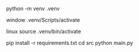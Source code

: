 python -m venv .venv

window
.venv/Scripts/activate

linux
source .venv/bin/activate

pip install -r requirements.txt
cd src
python main.py